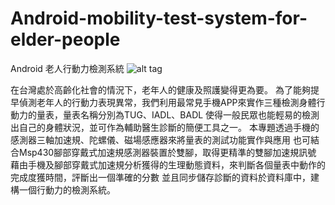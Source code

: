 # Android-mobility-test-system-for-elder-people

Android 老人行動力檢測系統
![alt tag](http://url/to/img.png)

在台灣處於高齡化社會的情況下，老年人的健康及照護變得更為要。
為了能夠提早偵測老年人的行動力表現異常，我們利用最常見手機APP來實作三種檢測身體行動力的量表，量表名稱分別為TUG、IADL、BADL
使得一般民眾也能輕易的檢測出自己的身體狀況，並可作為輔助醫生診斷的簡便工具之一。
本專題透過手機的感測器三軸加速規、陀螺儀、磁場感應器來將量表的測試功能實作與應用
也可結合Msp430腳部穿戴式加速規感測器裝置於雙腳，取得更精準的雙腳加速規訊號
藉由手機及腳部穿戴式加速規分析獲得的生理動態資料，來判斷各個量表中動作的完成度獲時間，評斷出一個準確的分數
並且同步儲存診斷的資料於資料庫中，建構一個行動力的檢測系統。

